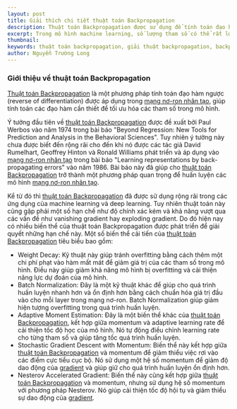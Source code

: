 ```yaml
---
layout: post
title: Giải thích chi tiết thuật toán Backpropagation
description: Thuật toán Backpropagation được sử dụng để tính toán đạo hàm của hàm mất mát theo các tham số trong mô hình machine learning khi áp dụng thuật toán gradient descent. 
excerpt: Trong mô hình machine learning, số lượng tham số có thể rất lớn, đôi khi lên đến hàng triệu tham số. Tính toán đạo hàm của hàm mất mát theo từng tham số bằng cách sử dụng công thức tính đạo hàm bình thường có thể rất phức tạp và tốn kém về thời gian tính toán. Thuật toán Backpropagation được thiết kế để tính toán đạo hàm của hàm mất mát theo từng tham số một cách hiệu quả hơn.
thumbnail:
keywords: thuật toán backpropagation, giải thuật backpropagation, backpropagation, học máy, trí tuệ nhân tạo, deep learning, machine learning
author: Nguyễn Trường Long
---
```


### Giới thiệu về thuật toán Backpropagation

[Thuật toán Backpropagation](https://nguyentruonglong.net/giai-thich-chi-tiet-thuat-toan-backpropagation.html) là một phương pháp tính toán đạo hàm ngược (reverse of differentiation) được áp dụng trong [mạng nơ-ron nhân tạo](https://nguyentruonglong.net/ly-thuyet-ve-mang-no-ron-nhan-tao-artificial-neural-network-ann.html), giúp tính toán các đạo hàm cần thiết để tối ưu hóa các tham số trong mô hình.

Ý tưởng đầu tiên về [thuật toán Backpropagation](https://nguyentruonglong.net/giai-thich-chi-tiet-thuat-toan-backpropagation.html) được đề xuất bởi Paul Werbos vào năm 1974 trong bài báo "Beyond Regression: New Tools for Prediction and Analysis in the Behavioral Sciences". Tuy nhiên ý tưởng này chưa được biết đến rộng rãi cho đến khi nó được các tác giả David Rumelhart, Geoffrey Hinton và Ronald Williams phát triển và áp dụng vào [mạng nơ-ron nhân tạo](https://nguyentruonglong.net/ly-thuyet-ve-mang-no-ron-nhan-tao-artificial-neural-network-ann.html) trong bài báo "Learning representations by back-propagating errors" vào năm 1986. Bài báo này đã giúp cho [thuật toán Backpropagation](https://nguyentruonglong.net/giai-thich-chi-tiet-thuat-toan-backpropagation.html) trở thành một phương pháp quan trọng để huấn luyện các mô hình [mạng nơ-ron nhân tạo](https://nguyentruonglong.net/ly-thuyet-ve-mang-no-ron-nhan-tao-artificial-neural-network-ann.html).

Kể từ đó thì [thuật toán Backpropagation](https://nguyentruonglong.net/giai-thich-chi-tiet-thuat-toan-backpropagation.html) đã được sử dụng rộng rãi trong các ứng dụng của machine learning và deep learning. Tuy nhiên thuật toán này cũng gặp phải một số hạn chế như độ chính xác kém và khả năng vượt qua các vấn đề như vanishing gradient hay exploding gradient. Do đó hiện nay có nhiều biến thể của thuật toán Backpropagation được phát triển để giải quyết những hạn chế này. Một số biến thể cải tiến của [thuật toán Backpropagation](https://nguyentruonglong.net/giai-thich-chi-tiet-thuat-toan-backpropagation.html) tiêu biểu bao gồm:

 - Weight Decay: Kỹ thuật này giúp tránh overfitting bằng cách thêm một chi phí phạt vào hàm mất mát để giảm giá trị của các tham số trong mô hình. Điều này giúp giảm khả năng mô hình bị overfitting và cải thiện năng lực dự đoán của mô hình.
 - Batch Normalization: Đây là một kỹ thuật khác để giúp cho quá trình huấn luyện nhanh hơn và ổn định hơn bằng cách chuẩn hóa giá trị đầu vào cho mỗi layer trong mạng nơ-ron. Batch Normalization giúp giảm hiện tượng overfitting trong quá trình huấn luyện.
 - Adaptive Moment Estimation: Đây là một biến thể khác của [thuật toán Backpropagation](https://nguyentruonglong.net/giai-thich-chi-tiet-thuat-toan-backpropagation.html), kết hợp giữa momentum và adaptive learning rate để cải thiện tốc độ học của mô hình. Nó tự động điều chỉnh learning rate cho từng tham số và giúp tăng tốc quá trình huấn luyện.
 - Stochastic Gradient Descent with Momentum: Biến thể này kết hợp giữa [thuật toán Backpropagation](https://nguyentruonglong.net/giai-thich-chi-tiet-thuat-toan-backpropagation.html) và momentum để giảm thiểu việc rơi vào các điểm cực tiểu cục bộ. Nó sử dụng một hệ số momentum để giảm độ dao động của [gradient](https://nguyentruonglong.net/thuat-toan-gradient-descent.html) và giúp giữ cho quá trình huấn luyện ổn định hơn.
 - Nesterov Accelerated Gradient: Biến thể này cũng kết hợp giữa [thuật toán Backpropagation](https://nguyentruonglong.net/giai-thich-chi-tiet-thuat-toan-backpropagation.html) và momentum, nhưng sử dụng hệ số momentum với phương pháp Nesterov. Nó giúp cải thiện tốc độ hội tụ và giảm thiểu sự dao động của [gradient](https://nguyentruonglong.net/thuat-toan-gradient-descent.html).




